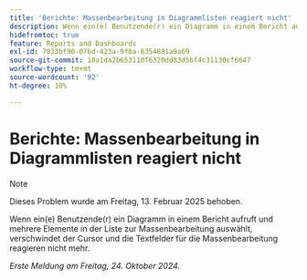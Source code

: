 ```yaml
---
title: 'Berichte: Massenbearbeitung in Diagrammlisten reagiert nicht'
description: Wenn ein(e) Benutzende(r) ein Diagramm in einem Bericht aufruft und mehrere Elemente in der Liste zur Massenbearbeitung auswählt, verschwindet der Cursor und die Textfelder für die Massenbearbeitung reagieren nicht mehr.
hidefromtoc: true
feature: Reports and Dashboards
exl-id: 7833bf90-076d-423a-9f0a-8354881a9a69
source-git-commit: 18a1da2b653110f6320dd83d5bf4c31130cf6647
workflow-type: tm+mt
source-wordcount: '92'
ht-degree: 10%

---
```


# Berichte: Massenbearbeitung in Diagrammlisten reagiert nicht

>[!NOTE]
>
>Dieses Problem wurde am Freitag, 13. Februar 2025 behoben.

Wenn ein(e) Benutzende(r) ein Diagramm in einem Bericht aufruft und mehrere Elemente in der Liste zur Massenbearbeitung auswählt, verschwindet der Cursor und die Textfelder für die Massenbearbeitung reagieren nicht mehr.

_Erste Meldung am Freitag, 24. Oktober 2024._
